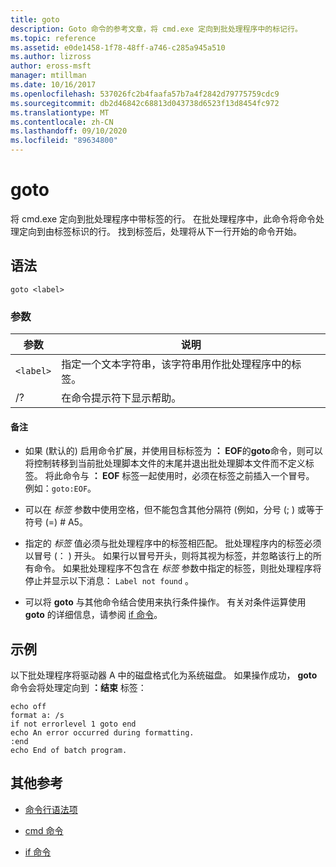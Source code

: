 ```yaml
---
title: goto
description: Goto 命令的参考文章，将 cmd.exe 定向到批处理程序中的标记行。
ms.topic: reference
ms.assetid: e0de1458-1f78-48ff-a746-c285a945a510
ms.author: lizross
author: eross-msft
manager: mtillman
ms.date: 10/16/2017
ms.openlocfilehash: 537026fc2b4faafa57b7a4f2842d79775759cdc9
ms.sourcegitcommit: db2d46842c68813d043738d6523f13d8454fc972
ms.translationtype: MT
ms.contentlocale: zh-CN
ms.lasthandoff: 09/10/2020
ms.locfileid: "89634800"
---
```

# <a name="goto"></a>goto

将 cmd.exe 定向到批处理程序中带标签的行。 在批处理程序中，此命令将命令处理定向到由标签标识的行。 找到标签后，处理将从下一行开始的命令开始。

## <a name="syntax"></a>语法

```
goto <label>
```

### <a name="parameters"></a>参数

| 参数 | 说明 |
| --------- | ----------- |
| `<label>` | 指定一个文本字符串，该字符串用作批处理程序中的标签。 |
| /? | 在命令提示符下显示帮助。 |

#### <a name="remarks"></a>备注

-  如果 (默认的) 启用命令扩展，并使用目标标签为 **： EOF**的**goto**命令，则可以将控制转移到当前批处理脚本文件的末尾并退出批处理脚本文件而不定义标签。 将此命令与 **： EOF** 标签一起使用时，必须在标签之前插入一个冒号。 例如：`goto:EOF`。

- 可以在 *标签* 参数中使用空格，但不能包含其他分隔符 (例如，分号 (; ) 或等于符号 (=) # A5。

- 指定的 *标签* 值必须与批处理程序中的标签相匹配。 批处理程序内的标签必须以冒号 (： ) 开头。 如果行以冒号开头，则将其视为标签，并忽略该行上的所有命令。 如果批处理程序不包含在 *标签* 参数中指定的标签，则批处理程序将停止并显示以下消息： `Label not found` 。

- 可以将 **goto** 与其他命令结合使用来执行条件操作。 有关对条件运算使用 **goto** 的详细信息，请参阅 [if 命令](if.md)。

## <a name="examples"></a>示例

以下批处理程序将驱动器 A 中的磁盘格式化为系统磁盘。 如果操作成功， **goto** 命令会将处理定向到 **：结束** 标签：

```
echo off
format a: /s
if not errorlevel 1 goto end
echo An error occurred during formatting.
:end
echo End of batch program.
```

## <a name="additional-references"></a>其他参考

- [命令行语法项](command-line-syntax-key.md)

- [cmd 命令](cmd.md)

- [if 命令](if.md)